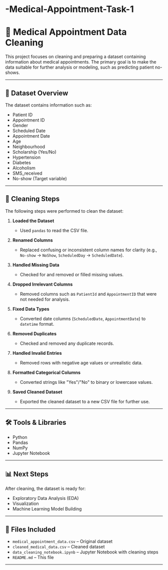 # -Medical-Appointment-Task-1

# 🏥 Medical Appointment Data Cleaning

This project focuses on cleaning and preparing a dataset containing information about medical appointments. The primary goal is to make the data suitable for further analysis or modeling, such as predicting patient no-shows.

---

## 📁 Dataset Overview

The dataset contains information such as:
- Patient ID
- Appointment ID
- Gender
- Scheduled Date
- Appointment Date
- Age
- Neighbourhood
- Scholarship (Yes/No)
- Hypertension
- Diabetes
- Alcoholism
- SMS_received
- No-show (Target variable)

---

## 🧹 Cleaning Steps

The following steps were performed to clean the dataset:

1. **Loaded the Dataset**  
   - Used `pandas` to read the CSV file.

2. **Renamed Columns**  
   - Replaced confusing or inconsistent column names for clarity (e.g., `No-show` → `NoShow`, `ScheduledDay` → `ScheduledDate`).

3. **Handled Missing Data**  
   - Checked for and removed or filled missing values.

4. **Dropped Irrelevant Columns**  
   - Removed columns such as `PatientId` and `AppointmentID` that were not needed for analysis.

5. **Fixed Data Types**  
   - Converted date columns (`ScheduledDate`, `AppointmentDate`) to `datetime` format.

6. **Removed Duplicates**  
   - Checked and removed any duplicate records.

7. **Handled Invalid Entries**  
   - Removed rows with negative age values or unrealistic data.

8. **Formatted Categorical Columns**  
   - Converted strings like "Yes"/"No" to binary or lowercase values.

9. **Saved Cleaned Dataset**  
   - Exported the cleaned dataset to a new CSV file for further use.

---

## 🛠️ Tools & Libraries

- Python
- Pandas
- NumPy
- Jupyter Notebook

---

## 📊 Next Steps

After cleaning, the dataset is ready for:
- Exploratory Data Analysis (EDA)
- Visualization
- Machine Learning Model Building

---

## 📁 Files Included

- `medical_appointment_data.csv` – Original dataset
- `cleaned_medical_data.csv` – Cleaned dataset
- `data_cleaning_notebook.ipynb` – Jupyter Notebook with cleaning steps
- `README.md` – This file

---
